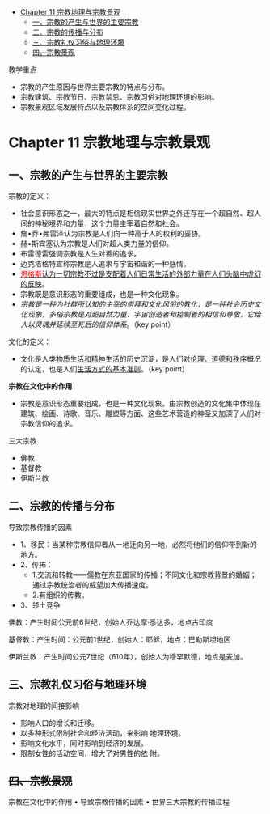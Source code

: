 - [Chapter 11 宗教地理与宗教景观](#chapter-11-宗教地理与宗教景观)
  - [一、宗教的产生与世界的主要宗教](#一宗教的产生与世界的主要宗教)
  - [二、宗教的传播与分布](#二宗教的传播与分布)
  - [三、宗教礼仪习俗与地理环境](#三宗教礼仪习俗与地理环境)
  - [~~四、宗教景观~~](#四宗教景观)

教学重点
- 宗教的产生原因与世界主要宗教的特点与分布。
- 宗教建筑、宗教节日、宗教禁忌、宗教习俗对地理环境的影响。
- 宗教景观区域发展特点以及宗教体系的空间变化过程。


# Chapter 11 宗教地理与宗教景观

## 一、宗教的产生与世界的主要宗教
宗教的定义：
- 社会意识形态之一，最大的特点是相信现实世界之外还存在一个超自然、超人间的神秘境界和力量，这个力量主宰着自然和社会。
- 詹•乔•弗雷泽认为宗教是人们向一种高于人的权利的妥协。
- 赫•斯宾塞认为宗教是人们对超人类力量的信仰。
- 布雷德雷强调宗教是人生对善的追求。
- 迈克塔格特宣称宗教是人追求与宇宙和谐的一种感情。
- <u><font color="red">恩格斯</font>认为一切宗教不过是支配着人们日常生活的外部力量在人们头脑中虚幻的反映</u>。
- 宗教既是意识形态的重要组成，也是一种文化现象。
- *宗教是一种为社群所认知的主宰的崇拜和文化风俗的教化，是一种社会历史文化现象，多俗宗教是对超自然力量、宇宙创造者和控制着的相信和尊敬，它给人以灵魂并延续至死后的信仰体系*。（key point）

文化的定义：
- 文化是人类<u>物质生活和精神生活</u>的历史沉淀，是人们对<u>伦理、道德和秩序</u>概况的认定，也是人们<u>生活方式的基本准则</u>。（key point）

**宗教在文化中的作用**
- 宗教是意识形态重要组成，也是一种文化现象。由宗教创造的文化集中体现在建筑、绘画、诗歌、音乐、雕塑等方面、这些艺术营造的神圣又加深了人们对宗教信仰的追求。

三大宗教
- 佛教
- 基督教
- 伊斯兰教

## 二、宗教的传播与分布

导致宗教传播的因素
- 1、移民：当某种宗教信仰者从一地迁向另一地，必然将他们的信仰带到新的地方。
- 2、传抪：
  - 1.交流和转教——儒教在东亚国家的传播；不同文化和宗教背景的婚姻；通过宗教统治者的威望加大传播速度。
  - 2.有组织的传教。
- 3、领土竞争



佛教：产生时间公元前6世纪，创始人乔达摩·悉达多，地点古印度

基督教：产生时间：公元前1世纪，创始人：耶稣，地点：巴勒斯坦地区

伊斯兰教：产生时间公元7世纪（610年），创始人为穆罕默德，地点是麦加。



## 三、宗教礼仪习俗与地理环境

宗教对地理的间接影响
- 影响人口的增长和迁移。
- 以多种形式限制社会和经济活动，来影响
地理环境。
- 影响文化水平，同时影响到经济的发展。
- 限制女性的活动空间，增大了对男性的依
附。


## ~~四、宗教景观~~


宗教在文化中的作用
• 导致宗教传播的因素
• 世界三大宗教的传播过程